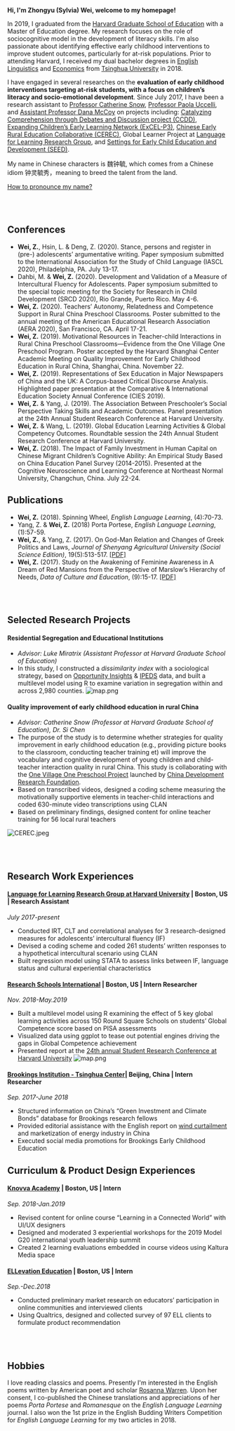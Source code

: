 **Hi, I'm Zhongyu (Sylvia) Wei, welcome to my homepage!**

In 2019, I graduated from the [Harvard Graduate School of Education](https://www.gse.harvard.edu/) with a Master of Education degree. My research focuses on the role of sociocognitive model in the development of literacy skills. I'm also passionate about identifying effective early childhood interventions to improve student outcomes, particularly for at-risk populations. Prior to attending Harvard, I received my dual bachelor degrees in [English Linguistics](http://www.wwx.tsinghua.edu.cn/publish/fdllen/index.html) and [Economics](http://www.sem.tsinghua.edu.cn/en/) from [Tsinghua University](http://www.tsinghua.edu.cn/publish/thu2018en/) in 2018.

I have engaged in several researches on the **evaluation of early childhood interventions targeting at-risk students, with a focus on children’s literacy and socio-emotional development**. Since July 2017, I have been a research assistant to [Professor Catherine Snow](https://www.researchgate.net/profile/Catherine_Snow), [Professor Paola Uccelli](https://www.researchgate.net/profile/Paola_Uccelli), and [Assistant Professor Dana McCoy](https://www.researchgate.net/profile/Dana_Mccoy) on projects including: [Catalyzing Comprehension through Debates and Discussion project (CCDD)](https://ccdd.serpmedia.org/), [Expanding Children’s Early Learning Network (ExCEL-P3)](https://www.mdrc.org/project/expanding-children-s-early-learning-excel-network), [Chinese Early Rural Education Collaborative (CEREC)](https://www.researchgate.net/project/Quality-improvement-of-early-childhood-education-in-rural-China), Global Learner Project at [Language for Learning Research Group](https://projects.iq.harvard.edu/uccelli), and [Settings for Early Child Education and Development (SEED)](https://seed.gse.harvard.edu/). 

My name in Chinese characters is 魏钟毓, which comes from a Chinese idiom 钟灵毓秀，meaning to breed the talent from the land. 

[How to pronounce my name?](http://text-to-speech.imtranslator.net/speech.asp)

<br><br>

## Conferences
-	**Wei, Z.**, Hsin, L. & Deng, Z. (2020). Stance, persons and register in (pre-) adolescents’ argumentative writing. Paper symposium submitted to the International Association for the Study of Child Language (IASCL 2020), Philadelphia, PA. July 13-17.
- Dahbi, M. & **Wei, Z.** (2020). Development and Validation of a Measure of Intercultural Fluency for Adolescents. Paper symposium submitted to the special topic meeting for the Society for Research in Child Development (SRCD 2020), Rio Grande, Puerto Rico. May 4-6.
-	**Wei, Z.** (2020). Teachers’ Autonomy, Relatedness and Competence Support in Rural China Preschool Classrooms. Poster submitted to the annual meeting of the American Educational Research Association (AERA 2020), San Francisco, CA. April 17-21.
-	**Wei, Z.** (2019). Motivational Resources in Teacher-child Interactions in Rural China Preschool Classrooms—Evidence from the One Village One Preschool Program. Poster accepted by the Harvard Shanghai Center Academic Meeting on Quality Improvement for Early Childhood Education in Rural China, Shanghai, China. November 22.
-	**Wei, Z.** (2019). Representations of Sex Education in Major Newspapers of China and the UK: A Corpus-based Critical Discourse Analysis. Highlighted paper presentation at the Comparative & International Education Society Annual Conference (CIES 2019).
- **Wei, Z.** & Yang, J. (2019). The Association Between Preschooler’s Social Perspective Taking Skills and Academic Outcomes. Panel presentation at the 24th Annual Student Research Conference at Harvard University.
- **Wei, Z.** & Wang, L. (2019). Global Education Learning Activities & Global Competency Outcomes. Roundtable session the 24th Annual Student Research Conference at Harvard University.
-	**Wei, Z.** (2018). The Impact of Family Investment in Human Capital on Chinese Migrant Children’s Cognitive Ability: An Empirical Study Based on China Education Panel Survey (2014-2015). Presented at the Cognitive Neuroscience and Learning Conference at Northeast Normal University, Changchun, China. July 22-24.

## Publications
-	**Wei, Z.** (2018). Spinning Wheel, _English Language Learning_, (4):70-73.
- Yang, Z. & **Wei, Z.** (2018) Porta Portese, _English Language Learning_, (1):57-59.
-	**Wei, Z.**, & Yang, Z. (2017). On God-Man Relation and Changes of Greek Politics and Laws, _Journal of Shenyang Agricultural University (Social Science Edition)_, 19(5):513-517. [[PDF]](Sylviawzy.github.io/assets/files/CNKI论神人关系与古希腊城邦政制法律的演变.pdf)
-	**Wei, Z.** (2017). Study on the Awakening of Feminine Awareness in A Dream of Red Mansions from the Perspective of Marslow’s Hierarchy of Needs, _Data of Culture and Education_, (9):15-17. [[PDF]](Sylviawzy.github.io/assets/files/从马斯洛需求层次理论看_红楼梦_中女性自我意识的觉醒_魏钟毓.pdf)

<br><br>
<div id = "projects"></div>

## Selected Research Projects

#### Residential Segregation and Educational Institutions 
- _Advisor: Luke Miratrix (Assistant Professor at Harvard Graduate School of Education)_
- In this study, I constructed a _dissimilarity index_ with a sociological strategy, based on [Opportunity Insights](https://opportunityinsights.org/) & [IPEDS](https://nces.ed.gov/ipeds/) data, and built a multilevel model using R to examine variation in segregation within and across 2,980 counties.
![map.png](Sylviawzy.github.io/assets/img/map.png)

#### Quality improvement of early childhood education in rural China
- _Advisor: Catherine Snow (Professor at Harvard Graduate School of Education), Dr. Si Chen_
- The purpose of the study is to determine whether strategies for quality improvement in early childhood education (e.g., providing picture books to the classroom, conducting teacher training et) will improve the vocabulary and cognitive development of young children and child-teacher interaction quality in rural China. This study is collaborating with the [One Village One Preschool Project](http://www.cdrf.org.cn/hcyey/index.jhtml) launched by [China Development Research Foundation](http://www.cdrf.org.cn/).
- Based on transcribed videos, designed a coding scheme measuring the motivationally supportive elements in teacher-child interactions and coded 630-minute video transcriptions using CLAN
- Based on preliminary findings, designed content for online teacher training for 56 local rural teachers

![CEREC.jpeg](Sylviawzy.github.io/assets/img/CEREC.jpeg)

<br><br>

## Research Work Experiences

#### [Language for Learning Research Group at Harvard University](https://projects.iq.harvard.edu/uccelli) | Boston, US | Research Assistant	
_July 2017-present_
-	Conducted IRT, CLT and correlational analyses for 3 research-designed measures for adolescents’ intercultural fluency (IF)
-	Devised a coding scheme and coded 261 students’ written responses to a hypothetical intercultural scenario using CLAN
-	Built regression model using STATA to assess links between IF, language status and cultural experiential characteristics

#### [Research Schools International](https://researchschools-international-cmna.squarespace.com/) | Boston, US | Intern Researcher	
_Nov. 2018-May.2019_
-	Built a multilevel model using R examining the effect of 5 key global learning activities across 150 Round Square Schools on students’ Global Competence score based on PISA assessments
-	Visualized data using ggplot to tease out potential engines driving the gaps in Global Competence achievement
-	Presented report at the [24th annual Student Research Conference at Harvard University](https://src.gse.harvard.edu/)
![map.png](Sylviawzy.github.io/assets/img/GCscale.png)

#### [Brookings Institution - Tsinghua Center](https://www.brookings.edu/center/brookings-tsinghua-center/)| Beijing, China | Intern Researcher	
_Sep. 2017-June 2018_
-	Structured information on China’s “Green Investment and Climate Bonds” database for Brookings research fellows
-	Provided editorial assistance with the English report on [wind curtailment](https://www.brookings.edu/wp-content/uploads/2018/03/wind-curtailment-in-china-and-lessons-from-the-united-states1.pdf) and marketization of energy industry in China
-	Executed social media promotions for Brookings Early Childhood Education


## Curriculum & Product Design Experiences

#### [Knovva Academy](https://www.knovva.com/) | Boston, US | Intern
_Sep. 2018-Jan.2019_
-	Revised content for online course “Learning in a Connected World” with UI/UX designers 
- Designed and moderated 3 experiential workshops for the 2019 Model G20 international youth leadership summit
- Created 2 learning evaluations embedded in course videos using Kaltura Media space


#### [ELLevation Education](https://ellevationeducation.com/home/default) | Boston, US | Intern
_Sep.-Dec.2018_
-	Conducted preliminary market research on educators’ participation in online communities and interviewed clients
-	Using Qualtrics, designed and collected survey of 97 ELL clients to formulate product recommendation

<br><br>


## Hobbies

I love reading classics and poems. Presently I'm interested in the English poems written by American poet and scholar [Rosanna Warren](http://www.rosannawarren.com/). Upon her consent, I co-published the Chinese translations and appreciations of her poems _Porta Portese_ and _Romanesque_ on the _English Language Learning_ journal. I also won the 1st prize in the English Budding Writers Competition for _English Language Learning_ for my two articles in 2018.


<!---
```markdown
Syntax highlighted code block

# Header 1
## Header 2
### Header 3

- Bulleted
- List

1. Numbered
2. List

**Bold** and _Italic_ and `Code` text

[Link](url) and ![Image](src)
```
-->
